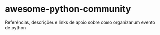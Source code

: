 # awesome-python-community
Referências, descrições e links de apoio sobre como organizar um evento de python
